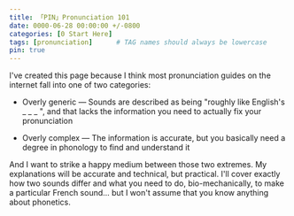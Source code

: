 ```yaml
---
title: 「PIN」Pronunciation 101
date: 0000-06-28 00:00:00 +/-0800
categories: [0 Start Here]
tags: [pronunciation]      # TAG names should always be lowercase
pin: true
---
```




I've created this page because I think most pronunciation guides on the internet fall into one of two categories:

- Overly generic — Sounds are described as being "roughly like English's _ _ _ ", and that lacks the information you need to actually fix your pronunciation

- Overly complex — The information is accurate, but you basically need a degree in phonology to find and understand it

And I want to strike a happy medium between those two extremes. My explanations will be accurate and technical, but practical. I'll cover exactly how two sounds differ and what you need to do, bio-mechanically, to make a particular French sound... but I won't assume that you know anything about phonetics.
